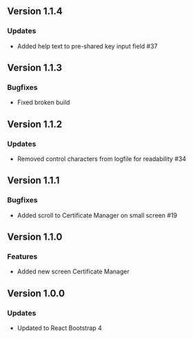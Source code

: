 ## Version 1.1.4
### Updates
- Added help text to pre-shared key input field #37

## Version 1.1.3
### Bugfixes
- Fixed broken build

## Version 1.1.2
### Updates
- Removed control characters from logfile for readability #34

## Version  1.1.1
### Bugfixes
- Added scroll to Certificate Manager on small screen #19

## Version  1.1.0
### Features
- Added new screen Certificate Manager

## Version  1.0.0
### Updates
- Updated to React Bootstrap 4
